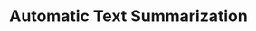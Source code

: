 ---
word: "true"

types: "word"

title: "Automatic Text Summarization"

categories: ['']

tags: ['Automatic', 'Text', 'Summarization']

arabic: 'التلخيص الآلي للنصوص'

arexps: []

enwords: ['Automatic Text Summarization']

enexps: []

arlexicons: 'ل'

enlexicons: 'A'

authors: ['Ruqayya Roshdy']

translators: ['']

citations: 'مقدمة في حوسبة اللغة العربية'

sources: 'مركز الملك عبدالله بن عبدالعزيز الدولي لخدمة اللغة العربية'

slug: ""
---